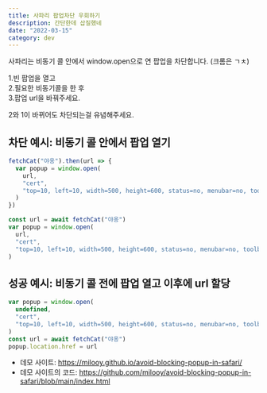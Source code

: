 ```yaml
---
title: 사파리 팝업차단 우회하기
description: 간단한데 삽질했네
date: "2022-03-15"
category: dev
---
```


사파리는 비동기 콜 안에서 window.open으로 연 팝업을 차단합니다. (크롬은 ㄱㅊ)

1.빈 팝업을 열고<br/> 2.필요한 비동기콜을 한 후 <br/>3.팝업 url을 바꿔주세요.

2와 1이 바뀌어도 차단되는걸 유념해주세요.

## 차단 예시: 비동기 콜 안에서 팝업 열기

```js
fetchCat("야옹").then(url => {
  var popup = window.open(
    url,
    "cert",
    "top=10, left=10, width=500, height=600, status=no, menubar=no, toolbar=no, resizable=no"
  )
})
```

```js
const url = await fetchCat("야옹")
var popup = window.open(
  url,
  "cert",
  "top=10, left=10, width=500, height=600, status=no, menubar=no, toolbar=no, resizable=no"
)
```

## 성공 예시: 비동기 콜 전에 팝업 열고 이후에 url 할당

```js
var popup = window.open(
  undefined,
  "cert",
  "top=10, left=10, width=500, height=600, status=no, menubar=no, toolbar=no, resizable=no"
)
const url = await fetchCat("야옹")
popup.location.href = url
```

- 데모 사이트: https://milooy.github.io/avoid-blocking-popup-in-safari/
- 데모 사이트의 코드: https://github.com/milooy/avoid-blocking-popup-in-safari/blob/main/index.html
